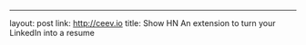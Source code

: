 ---
layout: post
link: http://ceev.io
title: Show HN  An extension to turn your LinkedIn into a resume

